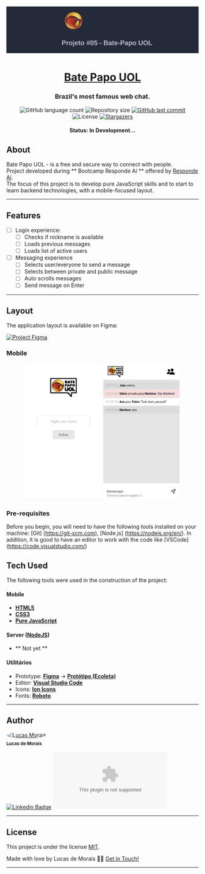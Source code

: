 <h1 align="center">
    <img alt="BatePapo" title="#BatePapoUOL" src="assets/banner.png" />
</h1>

<h1 align="center">
    <a href="#">Bate Papo UOL</a>
</h1>

<h3 align="center">
    Brazil's most famous web chat.
</h3>

<p align="center">
  <img alt="GitHub language count" src="https://img.shields.io/github/languages/count/">

  <img alt="Repository size" src="https://img.shields.io/github/repo-size/">
  
  <a href="https://github.com/tgmarinho/README-ecoleta/commits/master">
    <img alt="GitHub last commit" src="https://img.shields.io/github/last-commit/">
  </a>
    
   <img alt="License" src="https://img.shields.io/github/license/lucasmoraismt/projeto-batepapouol">
   <a href="https://github.com/">
    <img alt="Stargazers" src="https://img.shields.io/github/stars/lucasmoraismt/projeto-batepapouol">
  </a>
</p>

<h4 align="center"> 
	 Status: In Development...
</h4>

## About

Bate Papo UOL - is a free and secure way to connect with people. <br>
Project developed during ** Bootcamp Responde Aí ** offered by [Responde Aí](https://www.respondeai.com.br/). <br>
The focus of this project is to develop pure JavaScript skills and to start to learn backend technologies, with a mobile-focused layout.

---

## Features

- [ ] Login experience:
   - [ ] Checks if nickname is available
   - [ ] Loads previous messages
   - [ ] Loads list of active users

- [ ] Messaging experience
   - [ ] Selects user/everyone to send a message
   - [ ] Selects between private and public message
   - [ ] Auto scrolls messages
   - [ ] Send message on Enter

---

## Layout

The application layout is available on Figma:

<a href="https://www.figma.com/file/eviXSw3MnQVphvpalRT78c/Chat-UOL?node-id=0%3A1">
  <img alt="Project Figma" src="https://img.shields.io/badge/Acessar%20Layout%20-Figma-%2304D361">
</a>


### Mobile

<p align="center">
  <img alt="Login" title="#BatePapo" src="./assets/login.png" width="200px">

  <img alt="Chat" title="#BatePapo" src="assets/chat.png" width="200px">
</p>

### Pre-requisites

Before you begin, you will need to have the following tools installed on your machine:
[Git] (https://git-scm.com), [Node.js] (https://nodejs.org/en/).
In addition, it is good to have an editor to work with the code like [VSCode] (https://code.visualstudio.com/)

## Tech Used

The following tools were used in the construction of the project:

#### **Mobile**

-   **[HTML5](https://html5.org/)**
-   **[CSS3](https://www.w3.org/Style/CSS/Overview.en.html)**
-   **[Pure JavaScript](https://www.javascript.com/)**

#### **Server**  ([NodeJS](https://nodejs.org/en/))

-   ** Not yet **

#### **Utilitários**

-   Prototype:  **[Figma](https://www.figma.com/)**  →  **[Protótipo (Ecoleta)](https://www.figma.com/file/eviXSw3MnQVphvpalRT78c/Chat-UOL?node-id=0%3A1)**
-   Editor:  **[Visual Studio Code](https://code.visualstudio.com/)**
-   Icons:  **[Ion Icons](https://ionicons.com/)**
-   Fonts:  **[Roboto](https://fonts.google.com/specimen/Roboto)**


---

## Author

<a style="border-radius: 50%;" width="100px;" href="https://user-images.githubusercontent.com/31478895/114489151-08aa5d00-9be9-11eb-9d42-1ff1f1e85b6f.jpg">
 <img style="border-radius: 50%;" src="https://user-images.githubusercontent.com/31478895/114489151-08aa5d00-9be9-11eb-9d42-1ff1f1e85b6f.jpg" width="100px;" alt="Lucas Morais"/>
 <br />
 <sub><b>Lucas de Morais</b></sub></a>
 <br />

[![Linkedin Badge](https://img.shields.io/badge/&link=https://www.linkedin.com/in/lucasmoraismt/)](https://www.linkedin.com/in/tgmarinho/) 
[![Gmail Badge](https://img.shields.io/badge/&link=mailto:lucasmoraismt@gmail.com)](mailto:lucasmoraismt@gmail.com)

---

## License

This project is under the license [MIT](./LICENSE).

Made with love by Lucas de Morais 👋🏽 [Get in Touch!](Https://www.linkedin.com/in/lucasmoraismt/)

---
